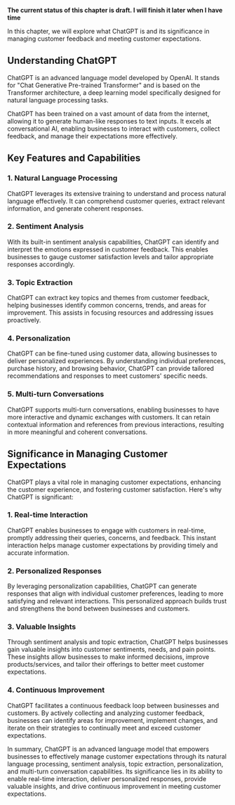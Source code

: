 **The current status of this chapter is draft. I will finish it later when I have time**

In this chapter, we will explore what ChatGPT is and its significance in managing customer feedback and meeting customer expectations.

Understanding ChatGPT
---------------------

ChatGPT is an advanced language model developed by OpenAI. It stands for "Chat Generative Pre-trained Transformer" and is based on the Transformer architecture, a deep learning model specifically designed for natural language processing tasks.

ChatGPT has been trained on a vast amount of data from the internet, allowing it to generate human-like responses to text inputs. It excels at conversational AI, enabling businesses to interact with customers, collect feedback, and manage their expectations more effectively.

Key Features and Capabilities
-----------------------------

### 1. Natural Language Processing

ChatGPT leverages its extensive training to understand and process natural language effectively. It can comprehend customer queries, extract relevant information, and generate coherent responses.

### 2. Sentiment Analysis

With its built-in sentiment analysis capabilities, ChatGPT can identify and interpret the emotions expressed in customer feedback. This enables businesses to gauge customer satisfaction levels and tailor appropriate responses accordingly.

### 3. Topic Extraction

ChatGPT can extract key topics and themes from customer feedback, helping businesses identify common concerns, trends, and areas for improvement. This assists in focusing resources and addressing issues proactively.

### 4. Personalization

ChatGPT can be fine-tuned using customer data, allowing businesses to deliver personalized experiences. By understanding individual preferences, purchase history, and browsing behavior, ChatGPT can provide tailored recommendations and responses to meet customers' specific needs.

### 5. Multi-turn Conversations

ChatGPT supports multi-turn conversations, enabling businesses to have more interactive and dynamic exchanges with customers. It can retain contextual information and references from previous interactions, resulting in more meaningful and coherent conversations.

Significance in Managing Customer Expectations
----------------------------------------------

ChatGPT plays a vital role in managing customer expectations, enhancing the customer experience, and fostering customer satisfaction. Here's why ChatGPT is significant:

### 1. Real-time Interaction

ChatGPT enables businesses to engage with customers in real-time, promptly addressing their queries, concerns, and feedback. This instant interaction helps manage customer expectations by providing timely and accurate information.

### 2. Personalized Responses

By leveraging personalization capabilities, ChatGPT can generate responses that align with individual customer preferences, leading to more satisfying and relevant interactions. This personalized approach builds trust and strengthens the bond between businesses and customers.

### 3. Valuable Insights

Through sentiment analysis and topic extraction, ChatGPT helps businesses gain valuable insights into customer sentiments, needs, and pain points. These insights allow businesses to make informed decisions, improve products/services, and tailor their offerings to better meet customer expectations.

### 4. Continuous Improvement

ChatGPT facilitates a continuous feedback loop between businesses and customers. By actively collecting and analyzing customer feedback, businesses can identify areas for improvement, implement changes, and iterate on their strategies to continually meet and exceed customer expectations.

In summary, ChatGPT is an advanced language model that empowers businesses to effectively manage customer expectations through its natural language processing, sentiment analysis, topic extraction, personalization, and multi-turn conversation capabilities. Its significance lies in its ability to enable real-time interaction, deliver personalized responses, provide valuable insights, and drive continuous improvement in meeting customer expectations.
